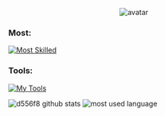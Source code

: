 <div class="stats" align="center">

  ![avatar](https://avatars.githubusercontent.com/u/64972038?v=4)

</div>

<div>

<h3 align="left">Most:</h3>
<p align="left">
  
  [![Most Skilled](https://skillicons.dev/icons?i=nodejs,typescript,javascript)](https://skillicons.dev)

</p>

<h3 align="left">Tools:</h3>
<p align="left"> 
  
  [![My Tools](https://skillicons.dev/icons?i=docker,express,nestjs,aws)](https://skillicons.dev)
    
</p>

  
  ![d556f8 github stats](https://github-readme-stats.vercel.app/api?username=d556f8&show_icons=true&theme=material-palenight&hide_border=true&bg_color=20232a&icon_color=E3E3E3A8&text_color=fff&title_color=918FE0&count_private=true&line_height=28)
  ![most used language](https://github-readme-stats.vercel.app/api/top-langs/?username=d556f8&hide=scss,css,html&layout=compact&theme=material-palenight&hide_border=true&bg_color=20232a&icon_color=E3E3E3A8&text_color=fff&title_color=918FE0&count_private=true&langs_count=30&card_width=360)

</div>
  
